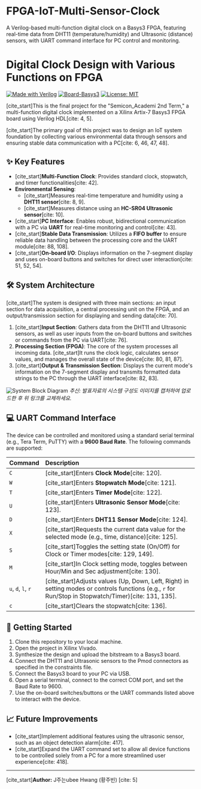 # FPGA-IoT-Multi-Sensor-Clock
A Verilog-based multi-function digital clock on a Basys3 FPGA, featuring real-time data from DHT11 (temperature/humidity) and Ultrasonic (distance) sensors, with UART command interface for PC control and monitoring.

# Digital Clock Design with Various Functions on FPGA

[![Made with Verilog](https://img.shields.io/badge/Made%20with-Verilog-1f425f.svg)](https://verilog.org/)
[![Board-Basys3](https://img.shields.io/badge/FPGA%20Board-Basys3-blue.svg)](https://digilent.com/reference/programmable-logic/basys-3/start)
[![License: MIT](https://img.shields.io/badge/License-MIT-yellow.svg)](https://opensource.org/licenses/MIT)

[cite_start]This is the final project for the "Semicon_Academi 2nd Term," a multi-function digital clock implemented on a Xilinx Artix-7 Basys3 FPGA board using Verilog HDL[cite: 4, 5].

[cite_start]The primary goal of this project was to design an IoT system foundation by collecting various environmental data through sensors and ensuring stable data communication with a PC[cite: 6, 46, 47, 48].


## ✨ Key Features

* [cite_start]**Multi-Function Clock**: Provides standard clock, stopwatch, and timer functionalities[cite: 42].
* **Environmental Sensing**:
    * [cite_start]Measures real-time temperature and humidity using a **DHT11 sensor**[cite: 8, 9].
    * [cite_start]Measures distance using an **HC-SR04 Ultrasonic sensor**[cite: 10].
* [cite_start]**PC Interface**: Enables robust, bidirectional communication with a PC via **UART** for real-time monitoring and control[cite: 43].
* [cite_start]**Stable Data Transmission**: Utilizes a **FIFO buffer** to ensure reliable data handling between the processing core and the UART module[cite: 88, 108].
* [cite_start]**On-board I/O**: Displays information on the 7-segment display and uses on-board buttons and switches for direct user interaction[cite: 51, 52, 54].

## 🛠️ System Architecture

[cite_start]The system is designed with three main sections: an input section for data acquisition, a central processing unit on the FPGA, and an output/transmission section for displaying and sending data[cite: 70].

1.  [cite_start]**Input Section**: Gathers data from the DHT11 and Ultrasonic sensors, as well as user inputs from the on-board buttons and switches or commands from the PC via UART[cite: 76].
2.  **Processing Section (FPGA)**: The core of the system processes all incoming data. [cite_start]It runs the clock logic, calculates sensor values, and manages the overall state of the device[cite: 80, 81, 87].
3.  [cite_start]**Output & Transmission Section**: Displays the current mode's information on the 7-segment display and transmits formatted data strings to the PC through the UART interface[cite: 82, 83].

![System Block Diagram](https://i.imgur.com/your-image-url.png) 
*추신: 발표자료의 시스템 구성도 이미지를 캡처하여 업로드한 후 위 링크를 교체하세요.*

## 💻 UART Command Interface

The device can be controlled and monitored using a standard serial terminal (e.g., Tera Term, PuTTY) with a **9600 Baud Rate**. The following commands are supported:

| Command | Description |
| :--- | :--- |
| `C` | [cite_start]Enters **Clock Mode**[cite: 120]. |
| `W` | [cite_start]Enters **Stopwatch Mode**[cite: 121]. |
| `T` | [cite_start]Enters **Timer Mode**[cite: 122]. |
| `U` | [cite_start]Enters **Ultrasonic Sensor Mode**[cite: 123]. |
| `D` | [cite_start]Enters **DHT11 Sensor Mode**[cite: 124]. |
| `X` | [cite_start]Requests the current data value for the selected mode (e.g., time, distance)[cite: 125]. |
| `S` | [cite_start]Toggles the setting state (On/Off) for Clock or Timer modes[cite: 129, 149]. |
| `M` | [cite_start]In Clock setting mode, toggles between Hour/Min and Sec adjustment[cite: 130]. |
| `u`, `d`, `l`, `r` | [cite_start]Adjusts values (Up, Down, Left, Right) in setting modes or controls functions (e.g., `r` for Run/Stop in Stopwatch/Timer)[cite: 131, 135]. |
| `c` | [cite_start]Clears the stopwatch[cite: 136]. |

## 🚀 Getting Started

1.  Clone this repository to your local machine.
2.  Open the project in Xilinx Vivado.
3.  Synthesize the design and upload the bitstream to a Basys3 board.
4.  Connect the DHT11 and Ultrasonic sensors to the Pmod connectors as specified in the constraints file.
5.  Connect the Basys3 board to your PC via USB.
6.  Open a serial terminal, connect to the correct COM port, and set the Baud Rate to 9600.
7.  Use the on-board switches/buttons or the UART commands listed above to interact with the device.

## 📈 Future Improvements

* [cite_start]Implement additional features using the ultrasonic sensor, such as an object detection alarm[cite: 417].
* [cite_start]Expand the UART command set to allow all device functions to be controlled solely from a PC for a more streamlined user experience[cite: 418].

---

[cite_start]**Author:** J주는ubee Hwang (황주빈) [cite: 5]
